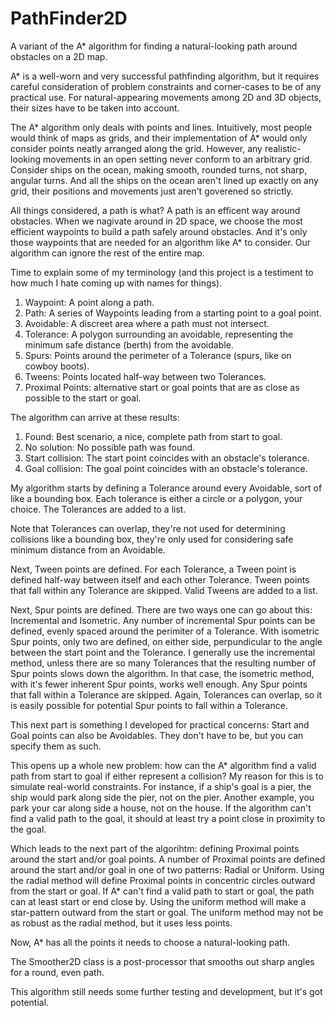 # PathFinder2D
A variant of the A* algorithm for finding a natural-looking path around obstacles on a 2D map.

A* is a well-worn and very successful pathfinding algorithm, but it requires careful consideration of problem constraints and corner-cases to be of any practical use.  For natural-appearing movements among 2D and 3D objects, their sizes have to be taken into account.

The A* algorithm only deals with points and lines.  Intuitively, most people would think of maps as grids, and their implementation of A* would only consider points neatly arranged along the grid.  However, any realistic-looking movements in an open setting never conform to an arbitrary grid.  Consider ships on the ocean, making smooth, rounded turns, not sharp, angular turns.  And all the ships on the ocean aren't lined up exactly on any grid, their positions and movements just aren't goverened so strictly.

All things considered, a path is what?  A path is an efficent way around obstacles.  When we nagivate around in 2D space, we choose the most efficient waypoints to build a path safely around obstacles.  And it's only those waypoints that are needed for an algorithm like A* to consider.  Our algorithm can ignore the rest of the entire map.

Time to explain some of my terminology (and this project is a testiment to how much I hate coming up with names for things).

1.  Waypoint: A point along a path.
2.  Path: A series of Waypoints leading from a starting point to a goal point.
3.  Avoidable: A discreet area where a path must not intersect.
4.  Tolerance: A polygon surrounding an avoidable, representing the minimum safe distance (berth) from the avoidable.
5.  Spurs: Points around the perimeter of a Tolerance (spurs, like on cowboy boots).
6.  Tweens: Points located half-way between two Tolerances.
7.  Proximal Points: alternative start or goal points that are as close as possible to the start or goal.

The algorithm can arrive at these results:
1.  Found: Best scenario, a nice, complete path from start to goal.
2.  No solution: No possible path was found.
3.  Start collision: The start point coincides with an obstacle's tolerance.
4.  Goal collision: The goal point coincides with an obstacle's tolerance.

My algorithm starts by defining a Tolerance around every Avoidable, sort of like a bounding box.  Each tolerance is either a circle or a polygon, your choice.  The Tolerances are added to a list.

Note that Tolerances can overlap, they're not used for determining collisions like a bounding box, they're only used for considering safe minimum distance from an Avoidable.

Next, Tween points are defined.  For each Tolerance, a Tween point is defined half-way between itself and each other Tolerance.  Tween points that fall within any Tolerance are skipped.  Valid Tweens are added to a list.

Next, Spur points are defined.  There are two ways one can go about this: Incremental and Isometric.  Any number of incremental Spur points can be defined, evenly spaced around the perimiter of a Tolerance.  With isometric Spur points, only two are defined, on either side, perpundicular to the angle between the start point and the Tolerance.  I generally use the incremental method, unless there are so many Tolerances that the resulting number of Spur points slows down the algorithm.  In that case, the isometric method, with it's fewer inherent Spur points, works well enough.  Any Spur points that fall within a Tolerance are skipped.  Again, Tolerances can overlap, so it is easily possible for potential Spur points to fall within a Tolerance.

This next part is something I developed for practical concerns: Start and Goal points can also be Avoidables.  They don't have to be, but you can specify them as such.

This opens up a whole new problem: how can the A* algorithm find a valid path from start to goal if either represent a collision?  My reason for this is to simulate real-world constraints.  For instance, if a ship's goal is a pier, the ship would park along side the pier, not on the pier.  Another example, you park your car along side a house, not on the house.  If the algorithm can't find a valid path to the goal, it should at least try a point close in proximity to the goal.

Which leads to the next part of the algorihtm: defining Proximal points around the start and/or goal points.  A number of Proximal points are defined around the start and/or goal in one of two patterns: Radial or Uniform.  Using the radial method will define Proximal points in concentric circles outward from the start or goal.  If A* can't find a valid path to start or goal, the path can at least start or end close by.  Using the uniform method will make a star-pattern outward from the start or goal.  The uniform method may not be as robust as the radial method, but it uses less points.

Now, A* has all the points it needs to choose a natural-looking path.

The Smoother2D class is a post-processor that smooths out sharp angles for a round, even path.

This algorithm still needs some further testing and development, but it's got potential.

